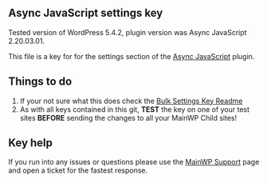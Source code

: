 ## Async JavaScript settings key

Tested version of WordPress 5.4.2, plugin version was Async JavaScript 2.20.03.01.

This file is a key for for the settings section of the [Async JavaScript](https://wordpress.org/plugins/async-javascript/) plugin. 

## Things to do

1. If your not sure what this does check the [Bulk Settings Key Readme](https://github.com/mainwp/Bulk-Setting-Manager-Keys/blob/master/README.md)
2. As with all keys contained in this git, **TEST** the key on one of your test sites **BEFORE** sending the changes to all your MainWP Child sites!

## Key help

If you run into any issues or questions please use the [MainWP Support](https://mainwp.com/support/) page and open a ticket for the fastest response.
